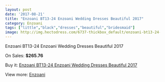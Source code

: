 ```yaml
---
layout: post
date: '2017-08-21'
title: "Enzoani BT13-24 Enzoani Wedding Dresses Beautiful 2017"
category: Enzoani
tags: ["little","black","dresses","beautiful","bridesmaid"]
image: http://img.hectodress.com/6737-thickbox_default/enzoani-bt13-24-enzoani-wedding-dresses-beautiful-2013.jpg
---
```

Enzoani BT13-24 Enzoani Wedding Dresses Beautiful 2017

On Sales: **$265.76**
<a href="https://www.hectodress.com/enzoani/3387-enzoani-bt13-24-enzoani-wedding-dresses-beautiful-2013.html"><amp-img layout="responsive" width="600" height="600" src="//img.hectodress.com/6737-thickbox_default/enzoani-bt13-24-enzoani-wedding-dresses-beautiful-2013.jpg" alt="Enzoani BT13-24 Enzoani Wedding Dresses Beautiful 2017 0" /></a>
<a href="https://www.hectodress.com/enzoani/3387-enzoani-bt13-24-enzoani-wedding-dresses-beautiful-2013.html"><amp-img layout="responsive" width="600" height="600" src="//img.hectodress.com/6738-thickbox_default/enzoani-bt13-24-enzoani-wedding-dresses-beautiful-2013.jpg" alt="Enzoani BT13-24 Enzoani Wedding Dresses Beautiful 2017 1" /></a>

Buy it: [Enzoani BT13-24 Enzoani Wedding Dresses Beautiful 2017](https://www.hectodress.com/enzoani/3387-enzoani-bt13-24-enzoani-wedding-dresses-beautiful-2013.html "Enzoani BT13-24 Enzoani Wedding Dresses Beautiful 2017")

View more: [Enzoani](https://www.hectodress.com/58-enzoani "Enzoani")
